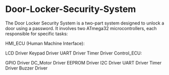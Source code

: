 # Door-Locker-Security-System

The Door Locker Security System is a two-part system designed to unlock a door using a password. It involves two ATmega32 microcontrollers, each responsible for specific tasks:

HMI_ECU (Human Machine Interface):

LCD Driver
Keypad Driver
UART Driver
Timer Driver
Control_ECU:

GPIO Driver
DC_Motor Driver
EEPROM Driver
I2C Driver
UART Driver
Timer Driver
Buzzer Driver
